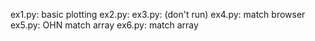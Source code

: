 ex1.py: basic plotting
ex2.py:
ex3.py: (don't run)
ex4.py: match browser
ex5.py: OHN match array
ex6.py: match array